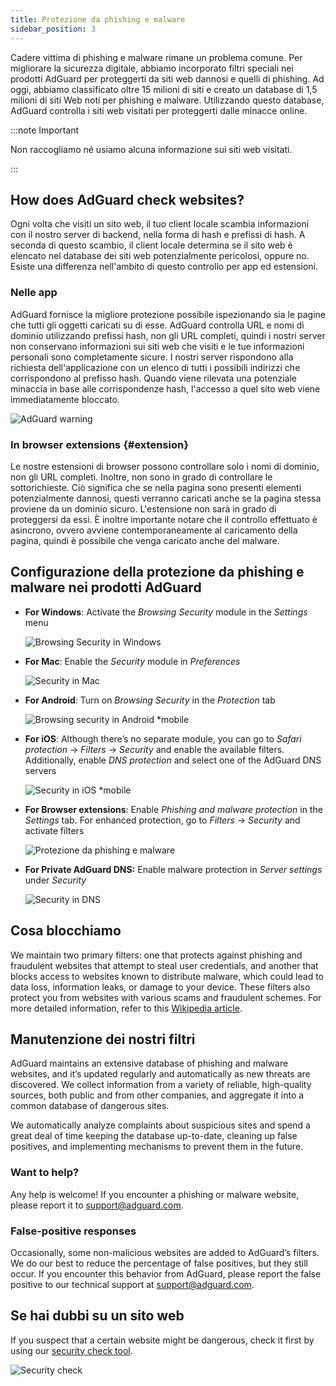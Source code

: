 ```yaml
---
title: Protezione da phishing e malware
sidebar_position: 3
---
```


Cadere vittima di phishing e malware rimane un problema comune. Per migliorare la sicurezza digitale, abbiamo incorporato filtri speciali nei prodotti AdGuard per proteggerti da siti web dannosi e quelli di phishing. Ad oggi, abbiamo classificato oltre 15 milioni di siti e creato un database di 1,5 milioni di siti Web noti per phishing e malware. Utilizzando questo database, AdGuard controlla i siti web visitati per proteggerti dalle minacce online.

:::note Important

Non raccogliamo né usiamo alcuna informazione sui siti web visitati.

:::

## How does AdGuard check websites?

Ogni volta che visiti un sito web, il tuo client locale scambia informazioni con il nostro server di backend, nella forma di hash e prefissi di hash. A seconda di questo scambio, il client locale determina se il sito web è elencato nel database dei siti web potenzialmente pericolosi, oppure no. Esiste una differenza nell'ambito di questo controllo per app ed estensioni.

### Nelle app

AdGuard fornisce la migliore protezione possibile ispezionando sia le pagine che tutti gli oggetti caricati su di esse. AdGuard controlla URL e nomi di dominio utilizzando prefissi hash, non gli URL completi, quindi i nostri server non conservano informazioni sui siti web che visiti e le tue informazioni personali sono completamente sicure. I nostri server rispondono alla richiesta dell'applicazione con un elenco di tutti i possibili indirizzi che corrispondono al prefisso hash. Quando viene rilevata una potenziale minaccia in base alle corrispondenze hash, l'accesso a quel sito web viene immediatamente bloccato.

![AdGuard warning](https://cdn.adtidy.org/content/kb/ad_blocker/general/dangerous_website_blocked.png)

### In browser extensions {#extension}

Le nostre estensioni di browser possono controllare solo i nomi di dominio, non gli URL completi. Inoltre, non sono in grado di controllare le sottorichieste. Ciò significa che se nella pagina sono presenti elementi potenzialmente dannosi, questi verranno caricati anche se la pagina stessa proviene da un dominio sicuro. L'estensione non sarà in grado di proteggersi da essi. È inoltre importante notare che il controllo effettuato è asincrono, ovvero avviene contemporaneamente al caricamento della pagina, quindi è possibile che venga caricato anche del malware.

## Configurazione della protezione da phishing e malware nei prodotti AdGuard

- **For Windows**: Activate the *Browsing Security* module in the *Settings* menu

    ![Browsing Security in Windows](https://cdn.adtidy.org/content/kb/ad_blocker/general/windows.png)

- **For Mac**: Enable the *Security* module in *Preferences*

    ![Security in Mac](https://cdn.adtidy.org/content/kb/ad_blocker/general/bs_mac.png)

- **For Android**: Turn on *Browsing Security* in the *Protection* tab

    ![Browsing security in Android *mobile](https://cdn.adtidy.org/content/kb/ad_blocker/general/bs_android.png)

- **For iOS**: Although there’s no separate module, you can go to *Safari protection* → *Filters* → *Security* and enable the available filters. Additionally, enable *DNS protection* and select one of the AdGuard DNS servers

    ![Security in iOS *mobile](https://cdn.adtidy.org/content/kb/ad_blocker/general/bs_ios.jpg)

- **For Browser extensions**: Enable *Phishing and malware protection* in the *Settings* tab. For enhanced protection, go to *Filters* → *Security* and activate filters

    ![Protezione da phishing e malware](https://cdn.adtidy.org/content/kb/ad_blocker/general/extension_protection.png)

- **For Private AdGuard DNS:** Enable malware protection in *Server settings* under *Security*

    ![Security in DNS](https://cdn.adtidy.org/content/kb/ad_blocker/general/bs_dns.png)

## Cosa blocchiamo

We maintain two primary filters: one that protects against phishing and fraudulent websites that attempt to steal user credentials, and another that blocks access to websites known to distribute malware, which could lead to data loss, information leaks, or damage to your device. These filters also protect you from websites with various scams and fraudulent schemes. For more detailed information, refer to this [Wikipedia article](https://en.wikipedia.org/wiki/Phishing).

## Manutenzione dei nostri filtri

AdGuard maintains an extensive database of phishing and malware websites, and it’s updated regularly and automatically as new threats are discovered. We collect information from a variety of reliable, high-quality sources, both public and from other companies, and aggregate it into a common database of dangerous sites.

We automatically analyze complaints about suspicious sites and spend a great deal of time keeping the database up-to-date, cleaning up false positives, and implementing mechanisms to prevent them in the future.

### Want to help?

Any help is welcome! If you encounter a phishing or malware website, please report it to <support@adguard.com>.

### False-positive responses

Occasionally, some non-malicious websites are added to AdGuard’s filters. We do our best to reduce the percentage of false positives, but they still occur. If you encounter this behavior from AdGuard, please report the false positive to our technical support at <support@adguard.com>.

## Se hai dubbi su un sito web

If you suspect that a certain website might be dangerous, check it first by using our [security check tool](https://reports.adguard.com/welcome.html).

![Security check](https://cdn.adtidy.org/content/kb/ad_blocker/general/site_warning.png)
